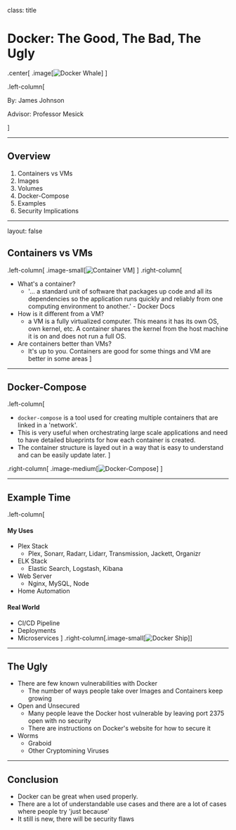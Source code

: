 class: title

# Docker: The Good, The Bad, The Ugly

.center[
.image[![Docker Whale](https://www.docker.com/sites/default/files/d8/2019-07/Moby-logo.png)]
]

.left-column[

<p>By: James Johnson</p>
<p>Advisor: Professor Mesick</p>
]

---

## Overview

1. Containers vs VMs
2. Images
3. Volumes
4. Docker-Compose
5. Examples
6. Security Implications

---

layout: false

## Containers vs VMs

.left-column[
.image-small[![Container VM](https://www.nakivo.com/blog/wp-content/uploads/2019/05/Docker-containers-are-not-lightweight-virtual-machines.png)]
]
.right-column[

- What's a container?
  - '... a standard unit of software that packages up code and all its dependencies so the application runs quickly and reliably from one computing environment to another.' - Docker Docs
- How is it different from a VM?
  - a VM is a fully virtualized computer. This means it has its own OS, own kernel, etc. A container shares the kernel from the host machine it is on and does not run a full OS.
- Are containers better than VMs?
  - It's up to you. Containers are good for some things and VM are better in some areas
    ]

---

## Docker-Compose

.left-column[

- `docker-compose` is a tool used for creating multiple containers that are linked in a 'network'.
- This is very useful when orchestrating large scale applications and need to have detailed blueprints for how each container is created.
- The container structure is layed out in a way that is easy to understand and can be easily update later.
  ]

.right-column[
.image-medium[![Docker-Compose](https://sweetcode.io/wp-content/uploads/2018/12/Picture1-8.png)]
]

---

## Example Time

.left-column[

#### My Uses

- Plex Stack
  - Plex, Sonarr, Radarr, Lidarr, Transmission, Jackett, Organizr
- ELK Stack
  - Elastic Search, Logstash, Kibana
- Web Server
  - Nginx, MySQL, Node
- Home Automation

#### Real World

- CI/CD Pipeline
- Deployments
- Microservices
  ]
  .right-column[.image-small[![Docker Ship](https://miro.medium.com/proxy/1*rI1KYe0Qa2jLCFXao6Ti1g.jpeg)]]

---

## The Ugly

- There are few known vulnerabilities with Docker
  - The number of ways people take over Images and Containers keep growing
- Open and Unsecured
  - Many people leave the Docker host vulnerable by leaving port 2375 open with no security
  - There are instructions on Docker's website for how to secure it
- Worms
  - Graboid
  - Other Cryptomining Viruses

---

## Conclusion

- Docker can be great when used properly.
- There are a lot of understandable use cases and there are a lot of cases where people try 'just because'
- It still is new, there will be security flaws
